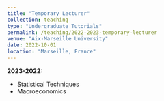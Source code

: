 ```yaml
---
title: "Temporary Lecturer"
collection: teaching
type: "Undergraduate Tutorials"
permalink: /teaching/2022-2023-temporary-lecturer
venue: "Aix-Marseille University"
date: 2022-10-01 
location: "Marseille, France"
---
```


<b>2023-2022:</b> 
* Statistical Techniques
* Macroeconomics
